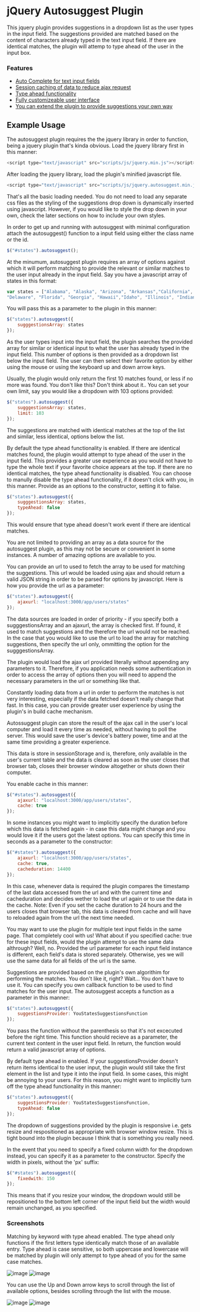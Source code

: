 # jQuery Autosuggest Plugin #
This jquery plugin provides suggestions in a dropdown list as the user types in the input field. The suggestions provided are matched based on the content of characters already typed in the text input field. If there are identical matches, the plugin will attemp to type ahead of the user in the input box.

### Features ###
* [Auto Complete for text input fields]()
* [Session caching of data to reduce ajax request]()
* [Type ahead functionality]()
* [Fully customizeable user interface]()
* [You can extend the plugin to provide suggestions your own way]()

## Example Usage ##

The autosuggest plugin requires the the jquery library in order to function, being a jquery plugin that's kinda obvious.
Load the jquery library first in this manner:

```javascript
<script type="text/javascript" src="scripts/js/jquery.min.js"></script> 
```

After loading the jquery library, load the plugin's minified javascript file.

```javascript 
<script type="text/javascript" src="scripts/js/jquery.autosuggest.min.js"></script> 
```

That's all the basic loading needed. You do not need to load any separate css files as the styling of the suggestions drop down is dynamically inserted using javascript. However, if you would like to style the drop down in your own, check the later sections on how to include your own styles.

In order to get up and running with autosuggest with minimal configuration attach the autosuggest() function to a input field using either the class name or the id.

```javascript 
$("#states").autosuggest(); 
```

At the minumum, autosuggest plugin requires an array of options against which it will perform matching to provide the relevant or similar matches to the user input already in the input field.
Say you have a javascript array of states in this format:

```javascript
var states = ["Alabama", "Alaska", "Arizona", "Arkansas","California", "Colorado", "Connecticut",
"Delaware", "Florida", "Georgia", "Hawaii","Idaho", "Illinois", "Indiana", "Iowa"]; 
```

You will pass this as a parameter to the plugin in this manner:

```javascript
$("states").autosuggest({
	sugggestionsArray: states
});
```

As the user types input into the input field, the plugin searches the provided array for similar or identical input to what the user has already typed in the input field. This number of options is then provided as a dropdown list below the input field. The user can then select their favorite option by either using the mouse or using the keyboard up and down arrow keys.

Usually, the plugin would only return the first 10 matches found, or less if no more was found. You don't like this? Don't think about it.. You can set your own limit, say you would like a dropdown with 103 options provided:

```javascript
$("states").autosuggest({
	sugggestionsArray: states,
	limit: 103
});
```

The suggestions are matched with identical matches at the top of the list and similar, less identical, options below the list.

By default the type ahead functionality is enabled. If there are identical matches found, the plugin would attempt to type ahead of the user in the input field. This provides a greater use experience as you would not have to type the whole text if your favorite choice appears at the top.
If there are no identical matches, the type ahead functionality is disabled.
You can choose to manully disable the type ahead functionality, if it doesn't click with you, in this manner. Provide as an options to the constructor, setting it to false.

```javascript
$("states").autosuggest({
	sugggestionsArray: states,
	typeAhead: false
});
```

This would ensure that type ahead doesn't work event if there are identical matches.

You are not limited to providing an array as a data source for the autosuggest plugin, as this may not be secure or convenient in some instances. A number of amazing options are available to you.

You can provide an url to used to fetch the array to be used for matching the suggestions. This url would be loaded using ajax and should return a valid JSON string in order to be parsed for options by javascript. Here is how you provide the url as a parameter:

```javascript
$("states").autosuggest({
	ajaxurl: "localhost:3000/app/users/states"
});
```

The data sources are loaded in order of priority - if you specify both a sugggestionsArray and an ajaxurl, the array is checked first. If found, it used to match suggestions and the therefore the url would not be reached. In the case that you would like to use the url to load the array for matching suggestions, then specify the url only, ommitting the option for the sugggestionsArray.

The plugin would load the ajax url provided literally without appending any parameters to it. Therefore, if you application needs some authentication in order to access the array of options then you will need to append the necessary parameters in the url or something like that.

Constantly loading data from a url in order to perform the matches is not very interesting, especially if the data fetched doesn't really change that fast. In this case, you can provide greater user experience by using the plugin's in build cache mechanism.

Autossuggest plugin can store the result of the ajax call in the user's local computer and load it every time as needed, without having to poll the server. This would save the user's device's battery power, time and at the same time providing a greater experience.

This data is store in sessionStorage and is, therefore, only available in the user's current table and the data is cleared as soon as the user closes that browser tab, closes their browser window altogether or shuts down their computer.

You enable cache in this manner:

```javascript
$("#states").autosuggest({
	ajaxurl: "localhost:3000/app/users/states",
	cache: true
});
```

In some instances you might want to implicitly specify the duration before which this data is fetched again - in case this data might change and you would love it if the users got the latest options. You can specify this time in seconds as a parameter to the constructor:

```javascript
$("#states").autosuggest({
	ajaxurl: "localhost:3000/app/users/states",
	cache: true,
	cacheduration: 14400
});
```

In this case, whenever data is required the plugin compares the timestamp of the last data accessed from the url and with the current time and cacheduration and decides wether to load the url again or to use the data in the cache. 
Note:
Even if you set the cache duration to 24 hours and the users closes that browser tab, this data is cleared from cache and will have to reloaded again from the url the next time needed.

You may want to use the plugin for multiple text input fields in the same page. That completely cool with us! What about if you specified cache: true for these input fields, would the plugin attempt to use the same data althrough? Well, no. Provided the url parameter for each input field instance is different, each field's data is stored separately. Otherwise, yes we will use the same data for all fields of the url is the same.

Suggestions are provided based on the plugin's own algorithim for performing the matches. You don't like it, right? Wait... You don't have to use it. You can specify you own callback function to be used to find matches for the user input. The autosuggest accepts a function as a parameter in this manner:

```javascript
$("states").autosuggest({
	suggestionsProvider: YouStatesSuggestionsFunction
});
```

You pass the function without the parenthesis so that it's not excecuted before the right time. This function should recieve as a parameter, the current text content in the user input field. In return, the function would return a valid javascript array of options.

By default type ahead in enabled. If your suggestionsProvider doesn't return items identical to the user input, the plugin would still take the first element in the list and type it into the input field. In some cases, this might be annoying to your users. For this reason, you might want to implicitly turn off the type ahead functionality in this manner:

```javascript
$("states").autosuggest({
	suggestionsProvider: YouStatesSuggestionsFunction,
	typeAhead: false
});
```

The dropdown of suggestions provided by the plugin is responsive i.e. gets resize and respositioned as appropriate with browser window resize. This is tight bound into the plugin because I think that is something you really need.

In the event that you need to specify a fixed column width for the dropdown instead, you can specify it as a parameter to the constructor. Specify the width in pixels, without the 'px' suffix:

```javascript
$("#states").autosuggest({
	fixedwith: 150
});
```

This means that if you resize your window, the dropdown would still be repositioned to the bottom left corner of the input field but the width would remain unchanged, as you specified.
### Screenshots ###
Matching by keyword with type ahead enabled. The type ahead only functions if the first letters type identically match those of an available entry. Type ahead is case sensitive, so both uppercase and lowercase will be matched by plugin will only attempt to type ahead of you for the same case matches.

![image](https://cloud.githubusercontent.com/assets/8317735/16492534/d38366b8-3eea-11e6-9a49-e1f68b26bea3.png)
![image](https://cloud.githubusercontent.com/assets/8317735/16492535/d38d4138-3eea-11e6-8215-4fc7d99d6321.png)

You can use the Up and Down arrow keys to scroll through the list of available options, besides scrolling through the list with the mouse.

![image](https://cloud.githubusercontent.com/assets/8317735/16492536/d3947d9a-3eea-11e6-9081-09466ec3c38d.png)
![image](https://cloud.githubusercontent.com/assets/8317735/16492538/d3966d3a-3eea-11e6-805a-c77f979de5e4.png)
